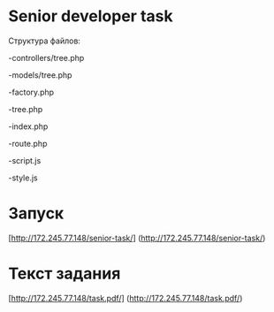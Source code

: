 # Senior developer task

Структура файлов:

-controllers/tree.php

-models/tree.php

-factory.php

-tree.php

-index.php

-route.php

-script.js

-style.js

# Запуск

[http://172.245.77.148/senior-task/] (http://172.245.77.148/senior-task/)

# Текст задания

[http://172.245.77.148/task.pdf/] (http://172.245.77.148/task.pdf/)